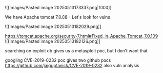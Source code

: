 
![[Images/Pasted image 20250513173337.png|1000]]

We have Apache tomcat 7.0.88 - Let's look for vulns

![[Images/Pasted image 20250513182029.png]]

https://tomcat.apache.org/security-7.html#Fixed_in_Apache_Tomcat_7.0.109
![[Images/Pasted image 20250513182126.png]]

searching on exploit db gives us a metasploit poc, but I don't want that

googling CVE-2019-0232 poc gives two github pocs
https://github.com/jaiguptanick/CVE-2019-0232 also vuln analysis







